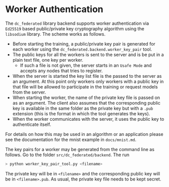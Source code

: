 # Worker Authentication

The `dc_federated` library backend supports worker authentication via `Ed25519` based public/private key cryptography algorithm using the `libsodium` library. The scheme works as follows. 

- Before starting the training, a public/private key pair is generated for each worker using the `dc_federated.backend.worker_key_pair` tool. 
- The public keys for all the workers is sent to the server and is be put in a plain text file, one key per worker.
    - If such a file is not given, the server starts in an `Usafe Mode` and accepts any nodes that tries to register.
- When the server is started the key list file is the passed to the server as an argument. At this point only workers only workers with a public key in that file will be allowed to participate in the training or request models from the server.
- When starting the worker, the name of the private key file is passed on as an argument. The client also assumes that the corresponding public key is available in the same folder as the private key but with a `.pub` extension (this is the format in which the tool generates the keys).
- When the worker communicates with the server, it uses the public key to authenticate itself.

For details on how this may be used in an algorithm or an application please see the documentation for the mnist example in `docs/mnist.md`.

The key pairs for a worker may be generated from the command line as follows. Go to the folder `src/dc_federated/backend`. The run
```bash
> python worker_key_pair_tool.py <filename>
``` 
The private key will be in `<filename>` and the corresponding public key will be in `<filename>.pub`. As usual, the private key file needs to be kept secret. 
